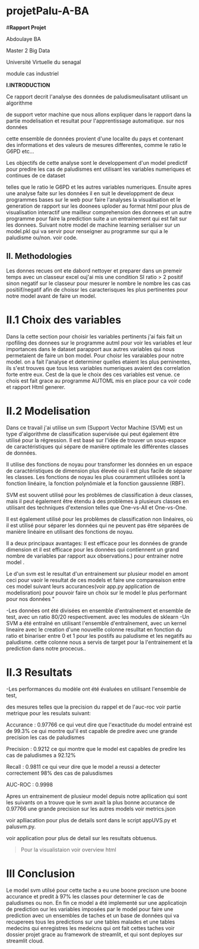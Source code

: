 ﻿# projetPalu-A-BA

#**Rapport Projet**

Abdoulaye BA

Master 2 Big Data

Université Virtuelle du senagal

module cas industriel

**I.INTRODUCTION**

Ce rapport decrit l'analyse des données de paludismeulisatant utilisant un algorithme

de support vetor machine  que nous allons expliquer dans le rapport dans la partie modelisation et resultat  pour l'apprentissage automatique. sur nos données

cette ensemble de données provient d'une localite du pays et contenant des informations et  des valeurs de mesures differentes,  comme le ratio le G6PD etc...

Les objectifs de cette analyse sont le developpement d'un model predictif pour predire les cas de paludismes ent utilisant les variables numeriques et continues de ce dataset

telles que le ratio le G6PD et les autres variables numeriques. Ensuite apres une analyse faite sur les données il en suit le developpment de deux  programmes bases sur le web pour faire l'analyses la visualisation et le generation de rapport  sur les doonees uploder au format html pour plus de visualisation interactif une mailleur comprehension des donnees  et un autre programme pour faire  la prediction suite a un entrainement qui est fait sur les donnees. Suivant notre model de machine learning serialiser sur un model.pkl qui va servir pour renseigner au programme sur qui a le paludisme ou/non. voir code.

## II. Methodologies

Les donnes recues ont ete dabord nettoyer et preparer dans un premeir temps  avec un classeur excel ouj'ai mis une condition SI ratio > 2 positif sinon negatif sur le classeur pour mesurer le nombre le nombre les cas cas positiif/negatif  afin de choissr les caracterisques les plus pertinentes pour notre model avant de faire un model.

# II.1 Choix des variables

Dans la cette section pour choisir les variables pertinents j'ai fais fait un rpofiling des donnees sur le programme autml pour voir les variables et leur importances dans le dataset parapport aux autres variables qui nous permetaient de faire un bon model. Pour choisr les varaiables pour notre model.  on a fait l'analyse et determiner quelles etaient les plus perninentes, ils s'est trouves que tous less variables numeriques avaient des correlation forte entre eux. Cest de la que le choix des ces variables est venue. ce chois est fait grace au programme AUTOML mis en place pour ca voir code et rapport Html generer.

# II.2 Modelisation

Dans ce travail j'ai utilise un svm (Support Vector Machine (SVM) est un type d'algorithme de classification supervisée qui peut également être utilisé pour la régression. Il est basé sur l'idée de trouver un sous-espace de caractéristiques qui sépare de manière optimale les différentes classes de données.

Il utilise des fonctions de noyau pour transformer les données en un espace de caractéristiques de dimension plus élevée où il est plus facile de séparer les classes. Les fonctions de noyau les plus couramment utilisées sont la fonction linéaire, la fonction polynômiale et la fonction gaussienne (RBF).

SVM est souvent utilisé pour les problèmes de classification à deux classes, mais il peut également être étendu à des problèmes à plusieurs classes en utilisant des techniques d'extension telles que One-vs-All et One-vs-One.

Il est également utilisé pour les problèmes de classification non linéaires, où il est utilisé pour séparer les données qui ne peuvent pas être séparées de manière linéaire en utilisant des fonctions de noyau.

Il a deux principaux avantages: Il est efficace pour les données de grande dimension et il est efficace pour les données qui contiennent un grand nombre de variables par rapport aux observations.) pour entrainer notre model .

Le d'un svm est le resultat d'un entrainement sur plusieur model en amont ceci pour vaoir le resultat de ces models et faire une compareaison entre ces model suivant leurs accurances(voir app.py  application de modelisration) pour pouvoir faire un choix sur le model le plus performant pour nos données "

-Les données ont été divisées en ensemble d'entraînement et ensemble de test, avec un ratio 80/20 respectivement. avec les modules de sklearn
-Un SVM a été entraîné en utilisant l'ensemble d'entraînement, avec un kernel lineaire avec le creation d'une nouvellle colonne resulltat en fonction du ratio et binariser entre 0 et 1 pour les postifs au paludisme et les negatifs au paludisme. cette colonne nous a servis de target pour la l'entrainement et la prediction dans notre procecus..

# II.3 Resultats

-Les performances du modèle ont été évaluées en utilisant l'ensemble de test,

des mesures telles que la precision du rappel et de l'auc-roc voir partie metrique pour les resulats suivant:

Accurance : 0.97766 ce qui veut dire que l'exactitude du model entrainé est de 99.3% ce qui montre qui'il est capable de predire avec une grande precision les cas de paludismes

Precision : 0.9212 ce qui montre que le model est capables de predire les cas de paludismes a 92.12%

Recall : 0.9811 ce qui veur dire que le model a reussi a detecter correctement 98% des cas de palusdismes

AUC-ROC : 0.9998

Apres un entrainement de plusieur model depuis notre apllication qui sont les suivants  on  a trouve que le svm avait la plus bonne accurance de 0.97766   une grande precision sur les autres models voir metrics.json

voir aplliacation pour plus de details sont dans le script appUVS.py et palusvm.py.

voir application pour plus de detail sur les resultats obtuenus.

> Pour la visualistaion voir overview html 

# III Conclusion 

Le model svm utilsé pour cette tache a eu une boone precison une boone accurance et predit à 97% les classes pour determiner le cas de paludismes ou non. En fin ce model a été implementé sur une applicatiojn de prediction our les variables imposées par le model pour faire une prediction  avec un ensembles de taches et un base de données qui va recuperees tous les predictions sur une tables malades et une tables medecins qui enregistres les medeicns qui ont fait cettes taches voir dossier projet  grace au framework de streamlit, et qui sont deployes sur streamlit cloud.
